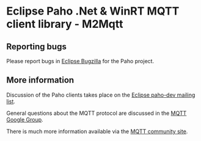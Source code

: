 # Eclipse Paho .Net & WinRT MQTT client library - M2Mqtt


## Reporting bugs

Please report bugs in [Eclipse Bugzilla](http://bugs.eclipse.org/bugs/) for the Paho project.

## More information

Discussion of the Paho clients takes place on the [Eclipse paho-dev mailing list](https://dev.eclipse.org/mailman/listinfo/paho-dev).

General questions about the MQTT protocol are discussed in the [MQTT Google Group](https://groups.google.com/forum/?hl=en-US&fromgroups#!forum/mqtt).

There is much more information available via the [MQTT community site](http://mqtt.org).
